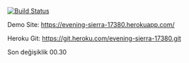 [![Build Status](https://app.travis-ci.com/4ydogan/myFirstProject.svg?branch=main)](https://app.travis-ci.com/4ydogan/myFirstProject)

Demo Site: https://evening-sierra-17380.herokuapp.com/

Heroku Git: https://git.heroku.com/evening-sierra-17380.git

Son değişiklik 00.30